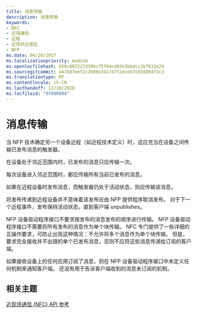 ```yaml
---
title: 消息传输
description: 消息传输
keywords:
- NFC
- 近场通信
- 近程
- 近场邻近感应
- NFP
ms.date: 04/20/2017
ms.localizationpriority: medium
ms.openlocfilehash: 659c887227d19bc75f64cd03e3bbdcc1bf631e24
ms.sourcegitcommit: e47bd7eef2c2b89e3417d7f2dceb7c03d894f3c3
ms.translationtype: MT
ms.contentlocale: zh-CN
ms.lasthandoff: 12/10/2020
ms.locfileid: "97090804"
---
```

# <a name="message-transmission"></a>消息传输


当 NFP 技术确定另一个设备近程（如近程技术定义）时，这应充当在设备之间传输已发布消息的触发器。

在设备处于邻近范围内时，已发布的消息只应传输一次。

每次设备进入邻近范围时，都应传输所有当前已发布的消息。

如果在近程设备时发布消息，而触发器仍处于活动状态，则应传输该消息。

将发布传递到近程设备并不意味着该发布应由 NFP 提供程序取消发布。 对于下一个近程事件，发布保持活动状态，直到客户端 unpublishes。

NFP 设备驱动程序接口不要求按发布的消息发布的顺序进行传输。 NFP 设备驱动程序接口不需要将所有发布的消息作为单个块传输。 NFC 专门提供了一些详细的互操作要求，可防止出现这种情况：不允许将多个消息作为单个块传输。 但是，要求完全接收并不出错的单个已发布消息，否则不应将这些消息传递给订阅的客户端。

如果接收设备上的任何应用订阅了消息，则在 NFP 设备驱动程序接口中未定义任何机制来通知客户端。 还没有用于告诉客户端收到的消息未订阅的机制。

 

 
## <a name="related-topics"></a>相关主题
[近现场通信 (NFC) API 参考](/windows-hardware/drivers/ddi/_nfpdrivers/)
